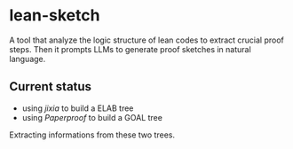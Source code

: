 # lean-sketch

A tool that analyze the logic structure of lean codes to extract crucial proof steps. Then it prompts LLMs to generate proof sketches in natural language.

## Current status
- using *jixia* to build a ELAB tree      
- using *Paperproof* to build a GOAL tree  

Extracting informations from these two trees.
